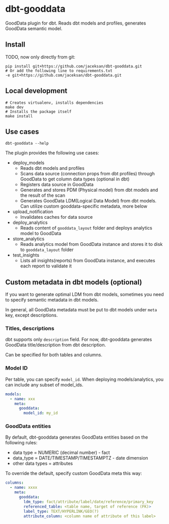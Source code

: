 # dbt-gooddata
GoodData plugin for dbt. Reads dbt models and profiles, generates GoodData semantic model.

## Install

TODO, now only directly from git:
```shell
pip install git+https://github.com/jaceksan/dbt-gooddata.git
# Or add the following line to requirements.txt
-e git+https://github.com/jaceksan/dbt-gooddata.git
```

## Local development
```shell
# Creates virtualenv, installs dependencies
make dev
# Installs the package itself
make install
```

## Use cases
```shell
dbt-gooddata --help
```
The plugin provides the following use cases:
- deploy_models
  - Reads dbt models and profiles
  - Scans data source (connection props from dbt profiles) through GoodData to get column data types (optional in dbt)
  - Registers data source in GoodData
  - Generates and stores PDM (Physical model) from dbt models and the result of the scan
  - Generates GoodData LDM(Logical Data Model) from dbt models. Can utilize custom gooddata-specific metadata, more below
- upload_notification
  - Invalidates caches for data source
- deploy_analytics
  - Reads content of `gooddata_layout` folder and deploys analytics model to GoodData
- store_analytics
  - Reads analytics model from GoodData instance and stores it to disk to `gooddata_layout` folder 
- test_insights
  - Lists all insights(reports) from GoodData instance, and executes each report to validate it

## Custom metadata in dbt models (optional)
If you want to generate optimal LDM from dbt models, sometimes you need to specify semantic metadata in dbt models.

In general, all GoodData metadata must be put to dbt models under `meta` key, except descriptions.

### Titles, descriptions
dbt supports only `description` field. For now, dbt-gooddata generates GoodData title/description from dbt description. 

Can be specified for both tables and columns.

### Model ID
Per table, you can specify `model_id`. When deploying models/analytics, you can include any subset of model_ids.
```yaml
models:
  - name: xxx
    meta:
      gooddata:
        model_id: my_id
```

### GoodData entities
By default, dbt-gooddata generates GoodData entities based on the following rules:
- data type = NUMERIC (decimal number) - fact
- data_type = DATE/TIMESTAMP/TIMESTAMPTZ - date dimension
- other data types = attributes

To override the default, specify custom GoodData meta this way:
```yaml
columns:
  - name: xxxx
    meta:
      gooddata:
        ldm_type: fact/attribute/label/date/reference/primary_key
        referenced_table: <table name, target of reference (FK)>
        label_type: TEXT/HYPERLINK/GEO(?) 
        attribute_column: <column name of attribute of this label>
```

